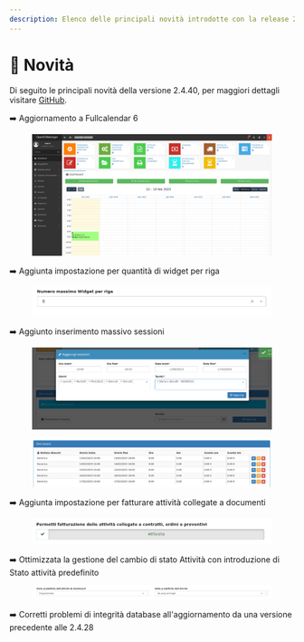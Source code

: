 ```yaml
---
description: Elenco delle principali novità introdotte con la release 2.4.40.
---
```


# 📣 Novità

Di seguito le principali novità della versione 2.4.40, per maggiori dettagli visitare [GitHub](https://github.com/devcode-it/openstamanager).

➡️ Aggiornamento a Fullcalendar 6

<figure><img src=".gitbook/assets/immagine (356).png" alt=""><figcaption></figcaption></figure>

➡️ Aggiunta impostazione per quantità di widget per riga

<figure><img src=".gitbook/assets/immagine (357).png" alt=""><figcaption></figcaption></figure>

➡️ Aggiunto inserimento massivo sessioni

<figure><img src=".gitbook/assets/immagine (351).png" alt=""><figcaption></figcaption></figure>

<figure><img src=".gitbook/assets/immagine (354).png" alt=""><figcaption></figcaption></figure>

➡️ Aggiunta impostazione per fatturare attività collegate a documenti

<figure><img src=".gitbook/assets/immagine (170).png" alt=""><figcaption></figcaption></figure>

➡️ Ottimizzata la gestione del cambio di stato Attività con introduzione di Stato attività predefinito

<figure><img src=".gitbook/assets/immagine (359).png" alt=""><figcaption></figcaption></figure>

➡️ Corretti problemi di integrità database all'aggiornamento da una versione precedente alle 2.4.28
